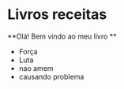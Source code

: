 # Livros receitas 

**Olá! Bem vindo ao meu livro **

- Força
- Luta
- nao amem 
- causando problema